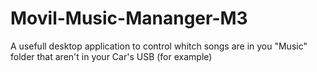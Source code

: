 # Movil-Music-Mananger-M3
A usefull desktop application to control whitch songs are in you "Music" folder that aren't in your Car's USB (for example)
